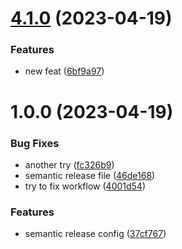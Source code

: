 # [4.1.0](https://github.com/mirusky/semantic-release-test/compare/v4.0.0...v4.1.0) (2023-04-19)


### Features

* new feat ([6bf9a97](https://github.com/mirusky/semantic-release-test/commit/6bf9a97c3451f90756239580f9eae0269852bd2d))

# 1.0.0 (2023-04-19)


### Bug Fixes

* another try ([fc326b9](https://github.com/mirusky/semantic-release-test/commit/fc326b9baaabffc26b90a61367d2404051697d38))
* semantic release file ([46de168](https://github.com/mirusky/semantic-release-test/commit/46de16856c302cfbaf15c6215ead25c8b702b38c))
* try to fix workflow ([4001d54](https://github.com/mirusky/semantic-release-test/commit/4001d54fe02f7e757f93ffb16a3e19679fad63a9))


### Features

* semantic release config ([37cf767](https://github.com/mirusky/semantic-release-test/commit/37cf7671c79767c9c39b44abda329941bd78bc82))
